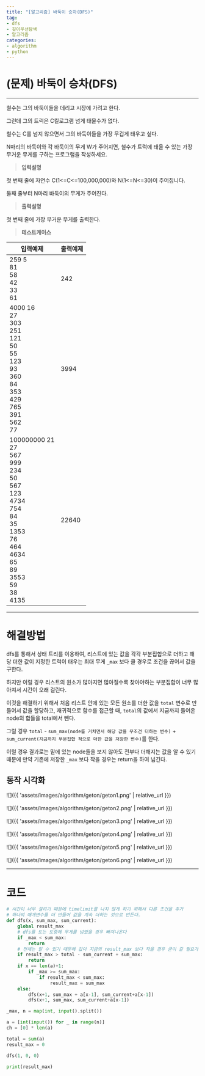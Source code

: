 ```yaml
---
title: "[알고리즘] 바둑이 승차(DFS)"
tag:
- dfs
- 깊이우선탐색
- 알고리즘
categories:
- algorithm
- python
---
```


# (문제) 바둑이 승차(DFS)
---

철수는 그의 바둑이들을 데리고 시장에 가려고 한다.

그런데 그의 트럭은 C킬로그램 넘게 태울수가 없다.

철수는 C를 넘지 않으면서 그의 바둑이들을 가장 무겁게 태우고 싶다.

N마리의 바둑이와 각 바둑이의 무게 W가 주어지면, 철수가 트럭에 태울 수 있는 가장 무거운 무게를 구하는 프로그램을 작성하세요.


> **입력설명**

첫 번째 줄에 자연수 C(1<=C<=100,000,000)와 N(1<=N<=30)이 주어집니다.

둘째 줄부터 N마리 바둑이의 무게가 주어진다.


> **출력설명**

첫 번째 줄에 가장 무거운 무게를 출력한다.

> **테스트케이스**
 

| 입력예제 | 출력예제 |
| -------- | -------- | 
| 259 5<br>81<br>58<br>42<br>33<br>61 | 242 | 
| 4000 16<br>27<br>303<br>251<br>121<br>50<br>55<br>123<br>93<br>360<br>84<br>353<br>429<br>765<br>391<br>562<br>77 | 3994 | 
| 100000000 21<br>27<br>567<br>999<br>234<br>50<br>567<br>123<br>4734<br>754<br>84<br>35<br>1353<br>76<br>464<br>4634<br>65<br>89<br>3553<br>59<br>38<br>4135 | 22640 | 

---
# 해결방법
dfs를 통해서 상태 트리를 이용하여, 리스트에 있는 값을 각각 부분집합으로 더하고 해당 더한 값이 지정한 트럭이 태우는 최대 무게 `_max` 보다 클 경우로 조건을 끊어서 값을 구한다.

하지만 이럴 경우 리스트의 원소가 많아지면 많아질수록 찾아야하는 부분집합이 너무 많아져서 시간이 오래 걸린다.

이것을 해결하기 위해서 처음 리스트 안에 있는 모든 원소를 더한 값을 `total` 변수로 만들어서 값을 할당하고, 재귀적으로 함수를 접근할 때, `total`의 값에서 지금까지 들어온 node의 합들을 total에서 뺀다.

그럴 경우 `total` - `sum_max(node를 거치면서 해당 값을 무조건 더하는 변수)` + `sum_current(지금까지 부분집합 적으로 더한 값을 저장한 변수)`를 한다.

이럴 경우 결과로는 밑에 있는 node들을 보지 않아도 전부다 더해지는 값을 알 수 있기 때문에 만약 기존에 저장한 `_max` 보다 작을 경우는 return을 하여 넘긴다.


## 동작 시각화

![]({{ 'assets/images/algorithm/geton/geton1.png' | relative_url }})
<br><br>
![]({{ 'assets/images/algorithm/geton/geton2.png' | relative_url }})
<br><br>
![]({{ 'assets/images/algorithm/geton/geton3.png' | relative_url }})
<br><br>
![]({{ 'assets/images/algorithm/geton/geton4.png' | relative_url }})
<br><br>
![]({{ 'assets/images/algorithm/geton/geton5.png' | relative_url }})
<br><br>
![]({{ 'assets/images/algorithm/geton/geton6.png' | relative_url }})

---
# 코드
```python
# 시간이 너무 걸리기 때문에 timelimit를 나지 않게 하기 위해서 다른 조건을 추가
# 하나의 매개변수를 더 만들어 값을 계속 더하는 것으로 만든다.
def dfs(x, sum_max, sum_current):
    global result_max
    # dfs를 도는 도중에 무게를 넘었을 경우 빠져나온다
    if _max < sum_max:
        return
    # 전체는 알 수 있기 때문에 값이 지금의 result_max 보다 작을 경우 굳이 갈 필요가 없다.
    if result_max > total - sum_current + sum_max:
        return
    if x == len(a)+1:
        if _max >= sum_max:
            if result_max < sum_max:
                result_max = sum_max
    else:
        dfs(x+1, sum_max + a[x-1], sum_current+a[x-1])
        dfs(x+1, sum_max, sum_current+a[x-1])

_max, n = map(int, input().split())

a = [int(input()) for _ in range(n)]
ch = [0] * len(a)

total = sum(a)
result_max = 0

dfs(1, 0, 0)

print(result_max)
```
